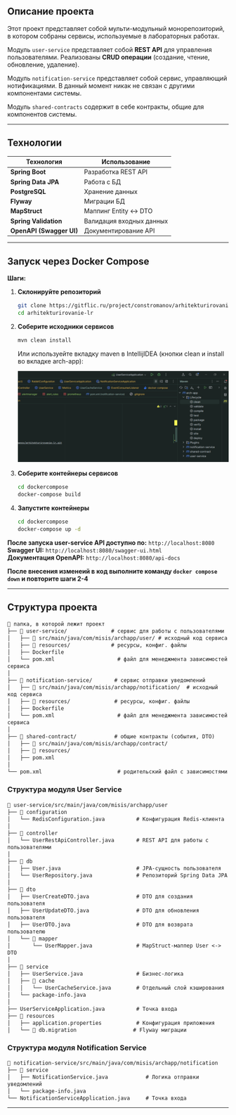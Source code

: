## **Описание проекта**

Этот проект представляет собой мульти-модульный монорепозиторий, в котором собраны сервисы, используемые в лабораторных работах.

Модуль `user-service` представляет собой **REST API** для управления пользователями. 
Реализованы **CRUD операции** (создание, чтение, обновление, удаление).

Модуль `notification-service` представляет собой сервис, управляющий нотификациями. 
В данный момент никак не связан с другими компонентами системы.

Модуль `shared-contracts` содержит в себе контракты, общие для компонентов системы.

---

## **Технологии**

| Технология      | Использование |
|----------------|--------------|
| **Spring Boot** | Разработка REST API |
| **Spring Data JPA** | Работа с БД |
| **PostgreSQL** | Хранение данных |
| **Flyway** | Миграции БД |
| **MapStruct** | Маппинг Entity ↔ DTO |
| **Spring Validation** | Валидация входных данных |
| **OpenAPI (Swagger UI)** | Документирование API |

---

## **Запуск через Docker Compose**

**Шаги:**

1. **Склонируйте репозиторий**
   ```bash
   git clone https://gitflic.ru/project/constromanov/arhitekturirovanie-lr.git
   cd arhitekturirovanie-lr
   ```

2. **Соберите исходники сервисов**
   ```bash
   mvn clean install
   ```
   
   Или используейте вкладку maven в IntellijIDEA (кнопки clean и install во вкладке arch-app):
   
   ![img.png](img/img.png)

3. **Соберите контейнеры сервисов**
   ```bash
   cd dockercompose
   docker-compose build
   ```

4. **Запустите контейнеры**
   ```bash
   cd dockercompose
   docker-compose up -d
   ```

**После запуска user-service API доступно по:** `http://localhost:8080`  
**Swagger UI:** `http://localhost:8080/swagger-ui.html`  
**Документация OpenAPI:** `http://localhost:8080/api-docs`  

**После внесения изменеий в код выполните команду `docker compose down` и повторите шаги 2-4**

---

## **Структура проекта**

```
📁 папка, в которой лежит проект
├── 📁 user-service/              # сервис для работы с пользователями
│   ├── 📁 src/main/java/com/misis/archapp/user/ # исходный код сервиса
│   ├── 📁 resources/             # ресурсы, конфиг. файлы
│   ├── Dockerfile
│   └── pom.xml                    # файл для менеджмента зависимостей сервиса
│
├── 📁 notification-service/       # сервис отправки уведомлений
│   ├── 📁 src/main/java/com/misis/archapp/notification/  # исходный код сервиса
│   ├── 📁 resources/              # ресурсы, конфиг. файлы
│   ├── Dockerfile
│   └── pom.xml                    # файл для менеджмента зависимостей сервиса
│
├── 📁 shared-contract/            # общие контракты (события, DTO)
│   ├── 📁 src/main/java/com/misis/archapp/contract/
│   ├── 📁 resources/
│   ├── pom.xml
│
└── pom.xml                        # родительский файл с зависимостями
```

### Структура модуля User Service

```
📁 user-service/src/main/java/com/misis/archapp/user
├── 📁 configuration
│   └── RedisConfiguration.java          # Конфигурация Redis-клиента
│
├── 📁 controller
│   └── UserRestApiController.java       # REST API для работы с пользователями
│
├── 📁 db
│   ├── User.java                        # JPA-сущность пользователя
│   └── UserRepository.java              # Репозиторий Spring Data JPA
│
├── 📁 dto
│   ├── UserCreateDTO.java               # DTO для создания пользователя
│   ├── UserUpdateDTO.java               # DTO для обновления пользователя
│   ├── UserDTO.java                     # DTO для возврата пользователю
│   └── 📁 mapper
│       └── UserMapper.java              # MapStruct-маппер User <-> DTO
│
├── 📁 service
│   ├── UserService.java                 # Бизнес-логика
│   ├── 📁 cache
│   │   └── UserCacheService.java        # Отдельный слой кэширования
│   └── package-info.java
│
├── UserServiceApplication.java          # Точка входа
├── 📁 resources
│   ├── application.properties           # Конфигурация приложения
│   └── 📁 db.migration                  # Flyway миграции
```

### Структура модуля Notification Service

```
📁 notification-service/src/main/java/com/misis/archapp/notification
├── 📁 service
│   ├── NotificationService.java            # Логика отправки уведомлений
│   └── package-info.java
└── NotificationServiceApplication.java     # Точка входа
```
---
